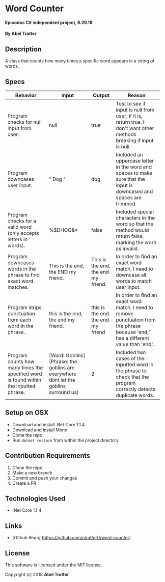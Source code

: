 # Word Counter

#### Epicodus C# independent project, 6.29.18

#### By Abel Trotter

## Description

A class that counts how many times a specific word appears in a string of words. 

## Specs

| Behavior | Input | Output | Reason |
|----------|-------|--------|--------|
| Program checks for null input from user. | null | true | Test to see if input is null from user, if it is, return true. I don't want other methods breaking if input is null. |
| Program downcases user input. | "  Dog  " | dog | Included an uppercase letter in the word and spaces to make sure that the input is downcased and spaces are trimmed. |
| Program checks for a valid word (only accepts letters in words). | %$DHOG&* | false | Included special characters in the word so that the method would return false, marking the word as invalid. |
| Program downcases words in the phrase to find exact word matches. | This is the end, the END my friend. | This is the end, the end my friend. | In order to find an exact word match, I need to downcase all words to match user input. |
| Program strips punctuation from each word in the phrase. | this is the end, the end my friend. | this is the end the end my friend | In order to find an exact word match, I need to remove punctuation from the phrase because 'end,' has a different value than 'end'. |
| Program counts how many times the specified word is found within the inputted phrase. | [Word: Goblins]  [Phrase: the goblins are everywhere dont let the goblins surround us] | 2 | Included two cases of the inputted word in the phrase to check that the program correctly detects duplicate words. |

## Setup on OSX

* Download and install .Net Core 1.1.4
* Download and install Mono
* Clone the repo
* Run `dotnet restore` from within the project directory

## Contribution Requirements

1. Clone the repo
1. Make a new branch
1. Commit and push your changes
1. Create a PR

## Technologies Used

* .Net Core 1.1.4

## Links

* [Github Repo] (https://github.com/atrotter0/word-counter)

## License

This software is licensed under the MIT license.

Copyright (c) 2018 **Abel Trotter**
